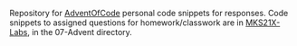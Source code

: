 Repository for [AdventOfCode](https://adventofcode.com/) personal code snippets for responses. Code snippets to assigned questions for homework/classwork are in [MKS21X-Labs](https://github.com/frank-cywong/MKS21X-Labs), in the 07-Advent directory.

